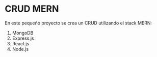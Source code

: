 # CRUD MERN
En este pequeño proyecto se crea un CRUD utilizando el stack MERN:

1. MongoDB
2. Express.js
3. React.js
4. Node.js


